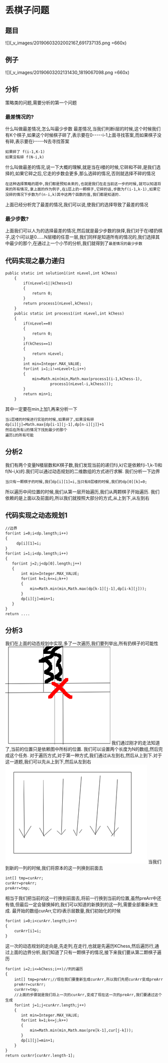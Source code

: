 # 丢棋子问题
## 题目
![](_v_images/20190603202002167_691737135.png =660x)
## 例子
![](_v_images/20190603202131430_1819067098.png =660x)
## 分析
策略类的问题,需要分析的第一个问题
### 最差情况的?
什么叫做最差情况,怎么叫最少步数
最差情况,当我们判断i层的时候,这个时候我们有K个棋子,如果这个时候棋子碎了,表示要在0-----i-1上面寻找答案,而如果棋子没有碎,表示要在i-----N去寻找答案
```
如果碎了 f(i-1,K-1)
如果没有碎 f(N-i,k)
```
什么叫做最差的情况,说一下大概的理解,就是当在i楼的时候,它碎和不碎,是我们选择的,如果它碎之后,它走的步数会更多,那么选碎的情况,否则就选择不碎的情况
```
在这种选择策略的题中,我们都是预知未来的,也就是我们在走当前这一步的时候,就可以知道将来的所有情况,拿上面的作为例子,在i层上扔一颗棋子,它碎的话,步数为f(i-1,k-1),如果它没碎的情况下步数为f(n-i,k)其中这两个函数的值,我们都是知道的.
```
上面已经分析完了最差的情况,我们可以说,使我们的选择导致了最差的情况
### 最少步数?
上面我们可以人为的选择最差的情况,然后就是最少步数的抉择,我们对于在i楼扔棋子,这个i可以是0......N层楼的任意一层,我们同样是知道所有的情况的,我们选择其中最少的那个,在通过上一个小节的分析,我们就得到了`最差情况的最少步数`
## 代码实现之暴力递归
```
public static int solution1(int nLevel,int kChess)
    {
        if(nLevel<1||kChess<1)
        {
            return 0;
        }
        return process1(nLevel,kChess);
    }
    public static int process1(int nLevel,int kChess)
    {
        if(nLevel==0)
        {
            return 0;
        }
        if(kChess==1)
        {
            return nLevel;
        }
        int min=Integer.MAX_VALUE;
        for(int i=1;i!=nLevel+1;i++)
        {
            min=Math.min(min,Math.max(process1(i-1,kChess-1),
                    process1(nLevel-i,kChess)));
        }
        return min+1;
    }
```
其中一定要在min上加1,再来分析一下
```
当i层楼的时候进行实验的时候,如果碎了,如果没有碎
dp[i][j]=Math.max{dp[i-1][j-1],dp[n-i][j]}+1
然后在所有i的情况下找到最少的那个
遍历i的所有可能
```
## 分析2
我们有两个变量N楼层数和K棋子数,我们发现当前的递归f(i,k)它是依赖f(i-1,k-1)和f(N-i,k)的.我们可以通过动态规划的二维数组的方式进行求解.
我们分析一下边界
```
当只有一颗棋子的时候,我们dp[i][1]=i,当只有0层楼的时候,我们的dp[0][k]=0;
```
所以遍历中间位置的时候,我们从第一层开始遍历,我们从两颗棋子开始遍历.
我们依赖的是上面以及前面的,所以我们就按照大部分的方式,从上到下,从左到右
## 代码实现之动态规划1
```
//边界
for(int i=0;i<dp.length;i++)
{
     dp[i][1]=i;
}
for(int i=1;i<dp.length;i++)
{
   for(int j=2;j<dp[0].length;j++)
   {
       int min=Integer.MAX_VALUE;
       for(int k=1;k<=i;k++)
       {
           min=Math.min(min,Math.max(dp[k-1][j-1],dp[i-k][j]));
       }
       dp[i][j]=min+1;
   }
}
return ....
```
## 分析3
我们在上面的动态规划中实现,多了一次遍历,我们要列举出,所有扔棋子的可能性
![](_v_images/20190604201950602_1835849105.png)
我们通过刚才的走法知道了,当前的位置只是依赖图中所标的位置.
我们可以设置两个长度为N的数组,然后完成这个任务.
对于遍历方式,对于第一种方式,我们通过从左到右,然后从上到下.对于这一道题,我们可以先从上到下,然后从左到右
![](_v_images/20190604203504935_533589164.png)
当我们到新的一列的时候,我们将原本的这一列换到前面去
```
int[] tmp=curArr;
curArr=preArr;
preArr=tmp;
```
相当于我们把当前的这一行换到前面去,将前一行换到当前的位置,虽然preArr中还有值,但最后一定会替换掉的,我们可以知道的新换到的这一列,需要全部重新来生成.
最开始的数组curArr,它的i表示层数量,我们初始化的时候
```
for(int i=0;i<curArr.length;i++)
{
    curArr[i]=i;
}
```
这一次的动态规划的走向是,先走列,在走行,也就是先遍历KChess,然后遍历行,通过上面的边界分析,我们知道了只有一颗棋子的情况,接下来我们要从第二颗棋子遍历
```
for(int i=2;i<=kChess;i++)//列的遍历
{
    int[] tmp=preArr;//现在我们要重新生成curArr,所以我们先把curArr变成preArr
    preArr=curArr;
    curArr=tmp;
    //上面的步骤就是我们将上一次的curArr,变成了现在这一次的preArr,我们要通过这个生成
    for(int j=1;j<curArr.length;j++)
    {
       int min=Integer.MAX_VALUE;
       for(int k=1;k<=j;k++)
       {
           min=Math.min(min,Math.max(pre[k-1],cur[j-k]));
       }
       dp[i][j]=min+1;
    }
}
return curArr[curArr.length-1];
```